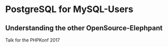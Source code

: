 # PostgreSQL for MySQL-Users

## Understanding the other OpenSource-Elephpant

Talk for the PHPKonf 2017